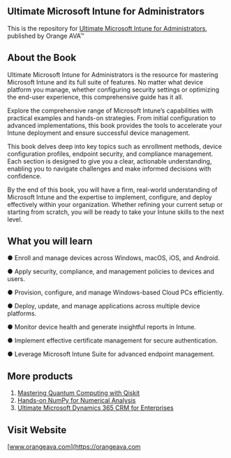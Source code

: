 ## Ultimate Microsoft Intune for Administrators

This is the repository for [Ultimate Microsoft Intune for Administrators](https://orangeava.com/products/ultimate-microsoft-intune-for-administrators), published by Orange AVA™

## About the Book
Ultimate Microsoft Intune for Administrators is the resource for mastering Microsoft Intune and its full suite of features. No matter what device platform you manage, whether configuring security settings or optimizing the end-user experience, this comprehensive guide has it all.

Explore the comprehensive range of Microsoft Intune’s capabilities with practical examples and hands-on strategies. From initial configuration to advanced implementations, this book provides the tools to accelerate your Intune deployment and ensure successful device management.

This book delves deep into key topics such as enrollment methods, device configuration profiles, endpoint security, and compliance management. Each section is designed to give you a clear, actionable understanding, enabling you to navigate challenges and make informed decisions with confidence.

By the end of this book, you will have a firm, real-world understanding of Microsoft Intune and the expertise to implement, configure, and deploy effectively within your organization. Whether refining your current setup or starting from scratch, you will be ready to take your Intune skills to the next level.

## What you will learn
● Enroll and manage devices across Windows, macOS, iOS, and Android.

● Apply security, compliance, and management policies to devices and users.

● Provision, configure, and manage Windows-based Cloud PCs efficiently.

● Deploy, update, and manage applications across multiple device platforms.

● Monitor device health and generate insightful reports in Intune.

● Implement effective certificate management for secure authentication.

● Leverage Microsoft Intune Suite for advanced endpoint management.

## More products

1. [Mastering Quantum Computing with Qiskit](https://orangeava.com/products/mastering-quantum-computing-with-qiskit)
2. [Hands-on NumPy for Numerical Analysis](https://orangeava.com/products/hands-on-numpy-for-numerical-analysis) 
3. [Ultimate Microsoft Dynamics 365 CRM for Enterprises](https://orangeava.com/products/ultimate-microsoft-dynamics-365-crm-for-enterprises) 

## Visit Website 
[www.orangeava.com](https://orangeava.com
